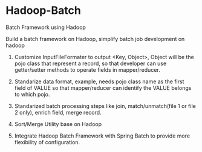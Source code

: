 # Hadoop-Batch
Batch Framework using Hadoop

Build a batch framework on Hadoop, simplify batch job development on hadoop

1) Customize InputFileFormater to output <Key, Object>, Object will be the pojo class that represent a record, 
so that developer can use getter/setter methods to operate fields in mapper/reducer.

2) Standarize data format, example, needs pojo class name as the first field of VALUE so that mapper/reducer can identify the VALUE belongs to which pojo.

3) Standarized batch processing steps like join, match/unmatch(file 1 or file 2 only), enrich field, merge record.

4) Sort/Merge Utility base on Hadoop

5) Integrate Hadoop Batch Framework with Spring Batch to provide more flexibility of configuration.

